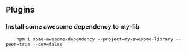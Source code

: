## Plugins

### Install some awesome dependency to my-lib
```
    npm i some-awesome-dependency --project=my-awesome-library --peer=true --dev=false
```